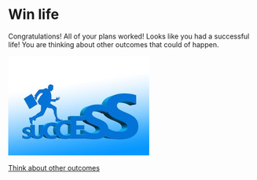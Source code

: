 # Win life

Congratulations! All of your plans worked! Looks like you had a successful life! You are thinking about other outcomes that could of happen.

![Win Life](../images/winlife.jpeg)

[Think about other outcomes](../alarm-ring.md)
